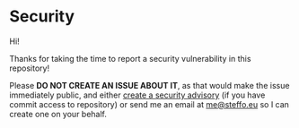 # Security

Hi! 

Thanks for taking the time to report a security vulnerability in this repository!

Please **DO NOT CREATE AN ISSUE ABOUT IT**, as that would make the issue immediately public, and either [create a security advisory](https://docs.github.com/en/github/managing-security-vulnerabilities/creating-a-security-advisory) (if you have commit access to repository) or send me an email at [me@steffo.eu](mailto:lorenzo.balugani@gmail.com) so I can create one on your behalf.
